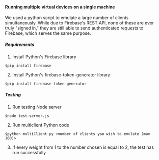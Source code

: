#### Running multiple virtual devices on a single machine
We used a python script to emulate a large number of clients simultaneously. 
While due to Firebase's REST API, none of these are ever truly "signed in," 
they are still able to send authenticated requests to Firebase, which serves the same purpose. 

#####	Requirements

1. Install Python's Firebase library
```
$pip install firebase
```
2. Install Python's firebase-token-generator library
```
$pip install firebase-token-generator
```

##### Testing

1. Run testing Node server 
```
$node test-server.js
````
2. Run multiclient Python code
```
$python multiClient.py <number of clients you wish to emulate (max 100)>
```
3. If every weight from 1 to the number chosen is equal to 2, the test has run successfully
